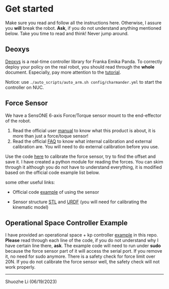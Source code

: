 
# Get started

Make sure you read and follow all the instructions here. Otherwise, I assure you **will** break the robot. **Ask**, if you do not understand anything mentioned below. Take you time to read and think! Never jump around.

## Deoxys

[Deoxys](https://ut-austin-rpl.github.io/deoxys-docs/html/) is a real-time controller library for Franka Emika Panda. To correctly deploy your policy on the real robot, you should read through the **whole** document. Especially, pay more attention to the [tutorial](https://ut-austin-rpl.github.io/deoxys-docs/html/tutorials/running_robots.html).

Notice: use ```./auto_scripts/auto_arm.sh config/charmander.yml``` to start the controller on NUC.

## Force Sensor

We have a SensONE 6-axis Force/Torque sensor mount to the end-effector of the robot.
1.	Read the official user [manual](http://www.jwcorporation.kr/wp-content/catal/BOTASYSTEMS.pdf) to know what this product is about, it is more than just a force/toque sensor!
2.	Read the official [FAQ](https://www.botasys.com/faq) to know what internal calibration and external calibration are. You will need to do external calibration before you use.

Use the code [here](https://github.com/UT-Austin-RobIn/panda_robot/blob/main/force_sensor_calibration.py) to calibrate the force sensor, try to find the offset and save it.
I have created a python module for reading the forces. You can skim through it although you do not have to understand everything, it is modified based on the official code example list below. 

some other useful links:

 - Official code    [example](https://gitlab.com/botasys/python_interface/-/blob/main/examples/bota_serial_example.py)    of using the sensor

- Sensor structure [STL](https://gitlab.com/botasys/bota_driver/-/blob/master/rokubimini_description/meshes/BFT_SENS_M8/mounting.STL) and [URDF](https://gitlab.com/botasys/bota_driver/-/blob/master/rokubimini_description/urdf/BFT_SENS_SER_M8_robot.urdf.xacro) (you will need for calibrating the kinematic model)




## Operational Space Controller Example

I have provided an operational space + kp controller [example](https://github.com/UT-Austin-RobIn/panda_robot/blob/main/OSC_POSE_variable_kp.py) in this repo. **Please** read through each line of the code, if you do not understand why I have certain line there, **ask**. The example code will need to run under **sudo** because the force sensor part of it will access the serial port. If you remove it, no need for sudo anymore. There is a safety check for force limit over 20N. If you do not calibrate the force sensor well, the safety check will not work properly.


---
Shuozhe Li (06/19/2023)
